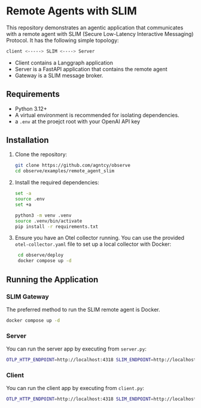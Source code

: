 # Remote Agents with SLIM

This repository demonstrates an agentic application that communicates with a remote agent with SLIM (Secure Low-Latency Interactive Messaging) Protocol. It has the following simple topology:

```bash
client <-----> SLIM <----> Server
```

- Client contains a Langgraph application
- Server is a FastAPI application that contains the remote agent
- Gateway is a SLIM message broker.

## Requirements

- Python 3.12+
- A virtual environment is recommended for isolating dependencies.
- a `.env` at the proejct root with your OpenAI API key

## Installation

1. Clone the repository:

   ```bash
   git clone https://github.com/agntcy/observe
   cd observe/examples/remote_agent_slim
   ```

2. Install the required dependencies:

   ```bash
   set -a
   source .env
   set +a

   python3 -m venv .venv
   source .venv/bin/activate
   pip install -r requirements.txt
   ```

3. Ensure you have an Otel collector running. You can use the provided `otel-collector.yaml` file to set up a local collector with Docker:

   ```bash
    cd observe/deploy
    docker compose up -d
    ```


## Running the Application

### SLIM Gateway

The preferred method to run the SLIM remote agent is Docker.

   ```bash
   docker compose up -d
   ```

### Server

You can run the server app by executing from `server.py`:

   ```bash
   OTLP_HTTP_ENDPOINT=http://localhost:4318 SLIM_ENDPOINT=http://localhost:46357 python server.py
   ```

### Client

You can run the client app by executing from `client.py`:

   ```bash
   OTLP_HTTP_ENDPOINT=http://localhost:4318 SLIM_ENDPOINT=http://localhost:46357 python client.py
   ```

